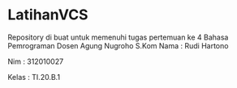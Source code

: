 # LatihanVCS
Repository di buat untuk memenuhi tugas pertemuan ke 4 Bahasa Pemrograman Dosen Agung Nugroho S.Kom
Nama  : Rudi Hartono

Nim   : 312010027

Kelas : TI.20.B.1